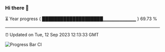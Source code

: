 ### Hi there 👋

⏳ Year progress { ████████████████████▁▁▁▁▁▁▁▁▁▁ } 69.73 %

---

⏰ Updated on Tue, 12 Sep 2023 12:13:33 GMT

![Progress Bar CI](https://github.com/Shyam-Makwana/GitHub-Actions-Demo/workflows/Progress%20Bar%20CI/badge.svg)
